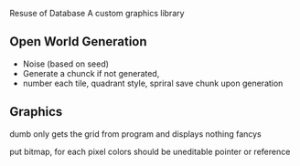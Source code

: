 

Resuse of Database
A custom graphics library
## Open World Generation
* Noise (based on seed)
* Generate a chunck if not generated,
* number each tile, quadrant style, spriral
save chunk upon generation




## Graphics
dumb
only gets the grid from program and displays
nothing fancys

put bitmap,
for each pixel colors should be uneditable pointer or reference
